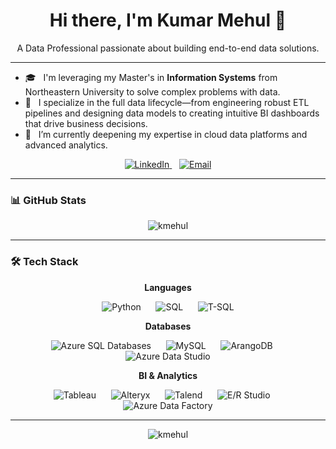 <h1 align="center">Hi there, I'm Kumar Mehul 👋</h1>

<p align="center">
  A Data Professional passionate about building end-to-end data solutions.
</p>

---

- 🎓 &nbsp; I'm leveraging my Master's in **Information Systems** from Northeastern University to solve complex problems with data.
- 🔭 &nbsp; I specialize in the full data lifecycle—from engineering robust ETL pipelines and designing data models to creating intuitive BI dashboards that drive business decisions.
- 🌱 &nbsp; I’m currently deepening my expertise in cloud data platforms and advanced analytics.

<p align="center">
  <a href="https://www.linkedin.com/in/kmehul992/">
    <img src="https://custom-icon-badges.demolab.com/badge/LinkedIn-0A66C2?style=plastic&logo=linkedin-white&logoColor=fff" alt="LinkedIn"/>
  </a>
  &nbsp;&nbsp;
  <a href="mailto:kumar-mehul@outlook.com">
    <img src="https://custom-icon-badges.demolab.com/badge/Email-4169E1?style=plastic&logo=microsoft-outlook-white&logoColor=fff" alt="Email"/>
  </a>
</p>

---

<h3 align="left">📊 GitHub Stats</h3>
<p align="center">
  <img align="center" src="https://github-readme-stats.vercel.app/api?username=kmehul&show_icons=true&locale=en&theme=tokyonight" alt="kmehul" />
</p>

---

<h3 align="left">🛠️ Tech Stack</h3>

<p align="center">
  <strong>Languages</strong>
</p>
<p align="center">
    <img src="https://img.shields.io/badge/Python-3776AB?style=plastic" alt="Python"/>
    &nbsp;&nbsp;&nbsp;&nbsp;
    <img src="https://img.shields.io/badge/SQL-CC2927?style=plastic" alt="SQL"/>
    &nbsp;&nbsp;&nbsp;&nbsp;
    <img src="https://img.shields.io/badge/T--SQL-CC2927?style=plastic" alt="T-SQL"/>
</p>

<p align="center">
  <strong>Databases</strong>
</p>
<p align="center">
    <img src="https://img.shields.io/badge/Azure_SQL_Databases-00BFFF?style=plastic" alt="Azure SQL Databases"/>
    &nbsp;&nbsp;&nbsp;&nbsp;
    <img src="https://img.shields.io/badge/MySQL-4479A1?style=plastic" alt="MySQL"/>
    &nbsp;&nbsp;&nbsp;&nbsp;
    <img src="https://img.shields.io/badge/ArangoDB-333333?style=plastic" alt="ArangoDB"/>
    &nbsp;&nbsp;&nbsp;&nbsp;
    <img src="https://img.shields.io/badge/Azure_Data_Studio-4B0082?style=plastic" alt="Azure Data Studio"/>
</p>

<p align="center">
  <strong>BI & Analytics</strong>
</p>
<p align="center">
    <img src="https://img.shields.io/badge/Tableau-E97627?style=plastic" alt="Tableau"/>
    &nbsp;&nbsp;&nbsp;&nbsp;
    <img src="https://img.shields.io/badge/Alteryx-006400?style=plastic" alt="Alteryx"/>
    &nbsp;&nbsp;&nbsp;&nbsp;
    <img src="https://img.shields.io/badge/Talend-FF6D70?style=plastic" alt="Talend"/>
    &nbsp;&nbsp;&nbsp;&nbsp;
    <img src="https://img.shields.io/badge/E/R_Studio-1E1E1E?style=plastic" alt="E/R Studio"/>
    &nbsp;&nbsp;&nbsp;&nbsp;
    <img src="https://img.shields.io/badge/Azure_Data_Factory-008B8B?style=plastic" alt="Azure Data Factory"/>
</p>

---

<p align="center">
  <img src="https://komarev.com/ghpvc/?username=kmehul&label=Profile%20Visitors&color=blueviolet" alt="kmehul" />
</p>
